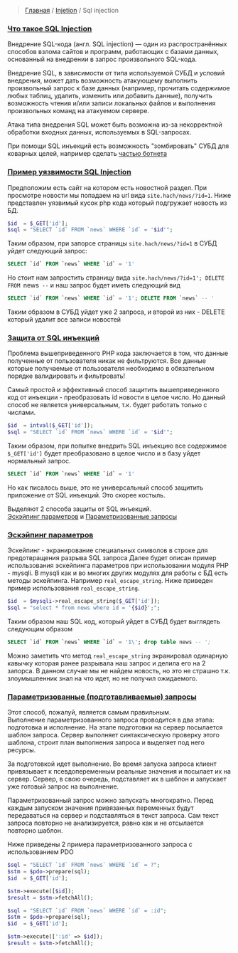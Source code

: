 > [Главная](../README.md) / [Injetion](index.md) / Sql injection

### <a id="about"></a> [Что такое SQL Injection](#about)

Внедрение SQL-кода (англ. SQL injection) — один из распространённых способов взлома сайтов и программ, работающих с базами данных, основанный на внедрении в запрос произвольного SQL-кода.

Внедрение SQL, в зависимости от типа используемой СУБД и условий внедрения, может дать возможность атакующему выполнить произвольный запрос к базе данных (например, прочитать содержимое любых таблиц, удалить, изменить или добавить данные), получить возможность чтения и/или записи локальных файлов и выполнения произвольных команд на атакуемом сервере.

Атака типа внедрения SQL может быть возможна из-за некорректной обработки входных данных, используемых в SQL-запросах.

При помощи SQL инъекций есть возможность "зомбировать" СУБД для коварных целей, например сделать [частью ботнета](https://xakep.ru/2015/10/30/mysql-ddos/)

### <a id='example'></a> [Пример уязвимости SQL Injection](#example)

Предположим есть сайт на котором есть новостной раздел. При просмотре новости мы попадаем на url вида `site.hach/news/?id=1`. Ниже представлен уязвимый кусок php кода который подгружает новость из БД.

```php
$id  = $_GET['id'];
$sql = "SELECT `id` FROM `news` WHERE `id` = '$id'";
```

Таким образом, при запорсе страницы `site.hach/news/?id=1` в СУБД уйдет следующий запрос:

```sql
SELECT `id` FROM `news` WHERE `id` = '1'
```

Но стоит нам запростить страницу вида `site.hach/news/?id=1'; DELETE FROM `news` --` и наш запрос будет иметь следующий вид

```sql
SELECT `id` FROM `news` WHERE `id` = '1'; DELETE FROM `news` -- '
```
Таким образом в СУБД уйдет уже 2 запроса, и второй из них - DELETE который удалит все записи новостей

### <a id="protection"></a> [Защита от SQL инъекций](#protection)

Проблема вышеприведенного PHP кода заключается в том, что данные полученные от пользователя никак не фильтруются. Все данные которые получаемые от пользователя необходимо в обязательном порядке валидировать и фильтровать!

Самый простой и эффективный способ защитить вышеприведенного код от инъекции - преобразовать id новости в целое число. Но данный способ не является универсальным, т.к. будет работать только с числами.

```php
$id  = intval($_GET['id']);
$sql = "SELECT `id` FROM `news` WHERE `id` = '$id'";
```

Таким образом, при попытке внедрить SQL инъекцию все содержимое `$_GET['id']` будет преобразовано в целое число и в базу уйдет нормальный запрос.

```sql
SELECT `id` FROM `news` WHERE `id` = '1'
```

Но как писалось выше, это не универсальный способ защитить приложение от SQL инъекций. Это скорее костыль.

Выделяют 2 способа защиты от SQL инъекций.  
[Эскэйпинг параметров](#escaping) и [Параметризованные запросы](#parameterized)

### <a id="escaping"></a>[Эскэйпинг параметров](#escaping)

Эскейпинг - экранирование специальных символов в строке для предотвращения разрыва SQL запроса Далее будет описан пример использования эскейпинга параметров при использовании модуля PHP - mysqli. В mysqli как и во многих других модулях для работы с БД есть методы эскейпинга. Например `real_escape_string`. Ниже приведен пример использования `real_escape_string`.

```php
$id  = $mysqli->real_escape_string($_GET['id']);
$sql = "select * from news where id = '{$id}';";
```

Таким образом наш SQL код, который уйдет в СУБД будет выглядеть следующим образом

```sql
SELECT `id` FROM `news` WHERE `id` = '1\'; drop table news -- ';
```

Можно заметить что метод `real_escape_string` экранировал одинарную кавычку которая ранее разрывала наш запрос и делила его на 2 запорса. В данном случае мы не найдем новость, но это не страшно т.к. злоумышленник знал на что идет, но не получил ожидаемого.

### <a id="parameterized"></a>[Параметризованные (подготавливаемые) запросы](#parameterized)

Этот способ, пожалуй, является самым правильным.  
Выполнение параметризованного запроса проводится в два этапа: подготовка и исполнение. На этапе подготовки на сервер посылается шаблон запроса. Сервер выполняет синтаксическую проверку этого шаблона, строит план выполнения запроса и выделяет под него ресурсы.

За подготовкой идет выполнение. Во время запуска запроса клиент привязывает к псевдопеременным реальные значения и посылает их на сервер. Сервер, в свою очередь, подставляет их в шаблон и запускает уже готовый запрос на выполнение.

Параметризованный запрос можно запускать многократно. Перед каждым запуском значения привязанных переменных будут передаваться на сервер и подставляться в текст запроса. Сам текст запроса повторно не анализируется, равно как и не отсылается повторно шаблон.

Ниже приведены 2 примера параметризованного запроса с использованием PDO

``` php
$sql = "SELECT `id` FROM `news` WHERE `id` = ?";
$stm = $pdo->prepare(sql);
$id  = $_GET['id'];

$stm->execute([$id]);
$result = $stm->fetchAll();

$sql = "SELECT `id` FROM `news` WHERE `id` = :id";
$stm = $pdo->prepare(sql);
$id  = $_GET['id'];

$stm->execute([':id' => $id]);
$result = $stm->fetchAll();
```